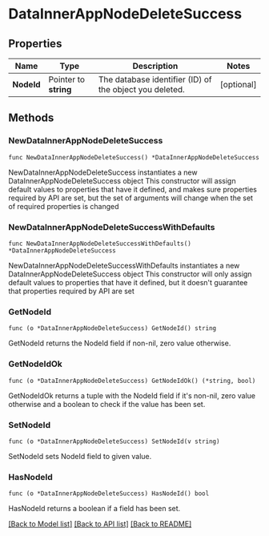 # DataInnerAppNodeDeleteSuccess

## Properties

Name | Type | Description | Notes
------------ | ------------- | ------------- | -------------
**NodeId** | Pointer to **string** | The database identifier (ID) of the object you deleted. | [optional] 

## Methods

### NewDataInnerAppNodeDeleteSuccess

`func NewDataInnerAppNodeDeleteSuccess() *DataInnerAppNodeDeleteSuccess`

NewDataInnerAppNodeDeleteSuccess instantiates a new DataInnerAppNodeDeleteSuccess object
This constructor will assign default values to properties that have it defined,
and makes sure properties required by API are set, but the set of arguments
will change when the set of required properties is changed

### NewDataInnerAppNodeDeleteSuccessWithDefaults

`func NewDataInnerAppNodeDeleteSuccessWithDefaults() *DataInnerAppNodeDeleteSuccess`

NewDataInnerAppNodeDeleteSuccessWithDefaults instantiates a new DataInnerAppNodeDeleteSuccess object
This constructor will only assign default values to properties that have it defined,
but it doesn't guarantee that properties required by API are set

### GetNodeId

`func (o *DataInnerAppNodeDeleteSuccess) GetNodeId() string`

GetNodeId returns the NodeId field if non-nil, zero value otherwise.

### GetNodeIdOk

`func (o *DataInnerAppNodeDeleteSuccess) GetNodeIdOk() (*string, bool)`

GetNodeIdOk returns a tuple with the NodeId field if it's non-nil, zero value otherwise
and a boolean to check if the value has been set.

### SetNodeId

`func (o *DataInnerAppNodeDeleteSuccess) SetNodeId(v string)`

SetNodeId sets NodeId field to given value.

### HasNodeId

`func (o *DataInnerAppNodeDeleteSuccess) HasNodeId() bool`

HasNodeId returns a boolean if a field has been set.


[[Back to Model list]](../README.md#documentation-for-models) [[Back to API list]](../README.md#documentation-for-api-endpoints) [[Back to README]](../README.md)


